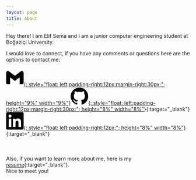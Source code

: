 ```yaml
---
layout: page
title: About
---
```

[//]: # (https://simpleicons.org/)


Hey there! I am Elif Sema and I am a junior computer engineering student at Boğaziçi University.

I would love to connect, if you have any comments or questions here are the options to contact me:   
<br /> 
[![email](/assets/social/gmail.svg){: style="float: left;padding-right:12px;margin-right:30px;";  height="9%" width="9%"}](mailto:elifsemabalcioglu@gmail.com)[![github](/assets/social/github.svg){: style="float: left;padding-right:12px;margin-right:30px;";  height="8%" width="8%"}](https://github.com/fileames){:target="_blank"}
[![linkedin](/assets/social/linkedin.svg){: style="float: left;padding-right:12px;";  height="8%" width="8%"}](https://www.linkedin.com/in/elif-sema-balc%C4%B1o%C4%9Flu-70a712146/){:target="_blank"}<br /><br /><br /><br />
Also, if you want to learn more about me, here is my [resume](https://drive.google.com/file/d/1fs2fGq2r3dWUABIZTXKccBCuvDVHjQkL/view?usp=sharing){:target="_blank"}.  
Nice to meet you!